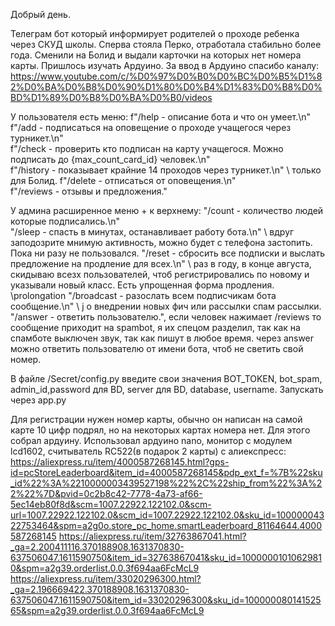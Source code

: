 Добрый день.

Телеграм бот который информирует родителей о проходе ребенка через СКУД школы.
Сперва стояла Перко, отработала стабильно более года.
Сменили на Болид и выдали карточки на которых нет номера карты. Пришлось изучать Ардуино.
За ввод в Ардуино спасибо каналу: https://www.youtube.com/c/%D0%97%D0%B0%D0%BC%D0%B5%D1%82%D0%BA%D0%B8%D0%90%D1%80%D0%B4%D1%83%D0%B8%D0%BD%D1%89%D0%B8%D0%BA%D0%B0/videos

У пользователя есть меню:
f"/help - описание бота и что он умеет.\n" \
f"/add - подписаться на оповещение о проходе учащегося через турникет.\n" \
f"/check - проверить кто подписан на карту учащегося. Можно подписать до {max_count_card_id} человек.\n" \
f"/history - показывает крайние 14 проходов через турникет.\n" \ только для Болид.
f"/delete - отписаться от оповещения.\n" \
f"/reviews - отзывы и предложения."

У админа расширенное меню + к верхнему:
"/count - количество людей которые подписались.\n" \
"/sleep - спасть в минутах, останавливает работу бота.\n" \ вдруг заподозрите мнимую активность, можно будет с телефона застопить. Пока ни разу не пользовался.
"/reset - сбросить все подписки и выслать предложение на продление для всех.\n" \ раз в году, в конце августа, скидываю всезх пользователей, чтоб регистрировались по новому и указывали новый класс. Есть упрощенная форма продления. \prolongation 
"/broadcast - разослать всем подписчикам бота сообщение.\n" \ j о внедрении новых фич или рассылки спам рассылки.
"/answer - ответить пользователю.", если человек нажимает /reviews  то сообщение приходит на spambot, я их спецом разделил, так как на спамботе выключен звук, так как пишут в любое время. через answer можно ответить пользователю от имени бота, чтоб не светить свой номер.

В файле /Secret/config.py введите свои значения BOT_TOKEN, bot_spam, admin_id,password для BD, server для BD, database, username.
Запускать через app.py


Для регистрации нужен номер карты, обычно он написан на самой карте 10 цифр подрял, но на некоторых картах номера нет. Для этого собрал ардуину.
Использовал ардуино nano, монитор с модулем lcd1602, считыватель RC522(в подарок 2 карты) с алиекспресс:
https://aliexpress.ru/item/4000587268145.html?gps-id=pcStoreLeaderboard&item_id=4000587268145&pdp_ext_f=%7B%22sku_id%22%3A%2210000003439527198%22%2C%22ship_from%22%3A%22%22%7D&pvid=0c2b8c42-7778-4a73-af66-5ec14eb80f8d&scm=1007.22922.122102.0&scm-url=1007.22922.122102.0&scm_id=1007.22922.122102.0&sku_id=10000004322753464&spm=a2g0o.store_pc_home.smartLeaderboard_81164644.4000587268145
https://aliexpress.ru/item/32763867041.html?_ga=2.200411116.370188908.1631370830-637506047.1611590750&item_id=32763867041&sku_id=10000001010629810&spm=a2g39.orderlist.0.0.3f694aa6FcMcL9
https://aliexpress.ru/item/33020296300.html?_ga=2.196669422.370188908.1631370830-637506047.1611590750&item_id=33020296300&sku_id=10000008014152565&spm=a2g39.orderlist.0.0.3f694aa6FcMcL9

